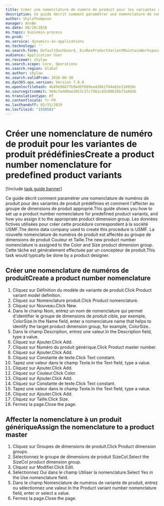 ```yaml
---
title: Créer une nomenclature de numéro de produit pour les variantes de produit prédéfinies
description: Ce guide décrit comment paramétrer une nomenclature de numéros de produit pour des variantes de produit prédéfinies et comment l'affecter au groupe de dimensions de produit approprié.
author: ShylaThompson
manager: AnnBe
ms.date: 08/29/2018
ms.topic: business-process
ms.prod: ''
ms.service: dynamics-ax-applications
ms.technology: ''
ms.search.form: DefaultDashboard, EcoResProductVariantMaintainWorkspace, EcoResNomenclature, EcoResProductDimensionGroup
audience: Application User
ms.reviewer: shylaw
ms.search.scope: Core, Operations
ms.search.region: Global
ms.author: shylaw
ms.search.validFrom: 2016-06-30
ms.dyn365.ops.version: Version 7.0.0
ms.openlocfilehash: 4b49e96677b94d5f669ea41861f64e62e118938c
ms.sourcegitcommit: 9d4c7edd0ae2053c37c7d81cdd180b16bf3a9d3b
ms.translationtype: HT
ms.contentlocale: fr-FR
ms.lasthandoff: 05/15/2019
ms.locfileid: "1550581"
---
```

# <a name="create-a-product-number-nomenclature-for-predefined-product-variants"></a><span data-ttu-id="fe8a0-103">Créer une nomenclature de numéro de produit pour les variantes de produit prédéfinies</span><span class="sxs-lookup"><span data-stu-id="fe8a0-103">Create a product number nomenclature for predefined product variants</span></span>

[!include [task guide banner](../../includes/task-guide-banner.md)]

<span data-ttu-id="fe8a0-104">Ce guide décrit comment paramétrer une nomenclature de numéros de produit pour des variantes de produit prédéfinies et comment l'affecter au groupe de dimensions de produit approprié.</span><span class="sxs-lookup"><span data-stu-id="fe8a0-104">This guide shows you how to set up a product number nomenclature for predefined product variants, and how you assign it to the appropriate product dimension group.</span></span> <span data-ttu-id="fe8a0-105">Les données fictives utilisées pour créer cette procédure correspondent à la société USMF.</span><span class="sxs-lookup"><span data-stu-id="fe8a0-105">The demo data company used to create this procedure is USMF.</span></span> <span data-ttu-id="fe8a0-106">La nouvelle nomenclature de numéros de produit est affectée au groupe de dimensions de produit Couleur et Taille.</span><span class="sxs-lookup"><span data-stu-id="fe8a0-106">The new product number nomenclature is assigned to the Color and Size product dimension group.</span></span> <span data-ttu-id="fe8a0-107">Cette tâche est généralement effectuée par un concepteur de produit.</span><span class="sxs-lookup"><span data-stu-id="fe8a0-107">This task would typically be done by a product designer.</span></span>


## <a name="create-a-product-number-nomenclature"></a><span data-ttu-id="fe8a0-108">Créer une nomenclature de numéros de produit</span><span class="sxs-lookup"><span data-stu-id="fe8a0-108">Create a product number nomenclature</span></span>
1. <span data-ttu-id="fe8a0-109">Cliquez sur Définition du modèle de variante de produit.</span><span class="sxs-lookup"><span data-stu-id="fe8a0-109">Click Product variant model definition.</span></span>
2. <span data-ttu-id="fe8a0-110">Cliquez sur Nomenclature produit.</span><span class="sxs-lookup"><span data-stu-id="fe8a0-110">Click Product nomenclature.</span></span>
3. <span data-ttu-id="fe8a0-111">Cliquez sur Nouveau.</span><span class="sxs-lookup"><span data-stu-id="fe8a0-111">Click New.</span></span>
4. <span data-ttu-id="fe8a0-112">Dans le champ Nom, entrez un nom de nomenclature qui permet d'identifier le groupe de dimensions de produit cible, par exemple, ColorSize.</span><span class="sxs-lookup"><span data-stu-id="fe8a0-112">In the Name field, enter a nomenclature name that helps to identify the target product dimension group, for example, ColorSize..</span></span>
5. <span data-ttu-id="fe8a0-113">Dans le champ Description, entrez une valeur.</span><span class="sxs-lookup"><span data-stu-id="fe8a0-113">In the Description field, type a value.</span></span>
6. <span data-ttu-id="fe8a0-114">Cliquez sur Ajouter.</span><span class="sxs-lookup"><span data-stu-id="fe8a0-114">Click Add.</span></span>
7. <span data-ttu-id="fe8a0-115">Cliquez sur Numéro du produit générique.</span><span class="sxs-lookup"><span data-stu-id="fe8a0-115">Click Product master number.</span></span>
8. <span data-ttu-id="fe8a0-116">Cliquez sur Ajouter.</span><span class="sxs-lookup"><span data-stu-id="fe8a0-116">Click Add.</span></span>
9. <span data-ttu-id="fe8a0-117">Cliquez sur Constante de texte.</span><span class="sxs-lookup"><span data-stu-id="fe8a0-117">Click Text constant.</span></span>
10. <span data-ttu-id="fe8a0-118">Tapez une valeur dans le champ Texte.</span><span class="sxs-lookup"><span data-stu-id="fe8a0-118">In the Text field, type a value.</span></span>
11. <span data-ttu-id="fe8a0-119">Cliquez sur Ajouter.</span><span class="sxs-lookup"><span data-stu-id="fe8a0-119">Click Add.</span></span>
12. <span data-ttu-id="fe8a0-120">Cliquez sur Couleur.</span><span class="sxs-lookup"><span data-stu-id="fe8a0-120">Click Color.</span></span>
13. <span data-ttu-id="fe8a0-121">Cliquez sur Ajouter.</span><span class="sxs-lookup"><span data-stu-id="fe8a0-121">Click Add.</span></span>
14. <span data-ttu-id="fe8a0-122">Cliquez sur Constante de texte.</span><span class="sxs-lookup"><span data-stu-id="fe8a0-122">Click Text constant.</span></span>
15. <span data-ttu-id="fe8a0-123">Tapez une valeur dans le champ Texte.</span><span class="sxs-lookup"><span data-stu-id="fe8a0-123">In the Text field, type a value.</span></span>
16. <span data-ttu-id="fe8a0-124">Cliquez sur Ajouter.</span><span class="sxs-lookup"><span data-stu-id="fe8a0-124">Click Add.</span></span>
17. <span data-ttu-id="fe8a0-125">Cliquez sur Taille.</span><span class="sxs-lookup"><span data-stu-id="fe8a0-125">Click Size.</span></span>
18. <span data-ttu-id="fe8a0-126">Fermez la page.</span><span class="sxs-lookup"><span data-stu-id="fe8a0-126">Close the page.</span></span>

## <a name="assign-the-nomenclature-to-a-product-master"></a><span data-ttu-id="fe8a0-127">Affecter la nomenclature à un produit générique</span><span class="sxs-lookup"><span data-stu-id="fe8a0-127">Assign the nomenclature to a product master</span></span>
1. <span data-ttu-id="fe8a0-128">Cliquez sur Groupes de dimensions de produit.</span><span class="sxs-lookup"><span data-stu-id="fe8a0-128">Click Product dimension groups.</span></span>
2. <span data-ttu-id="fe8a0-129">Sélectionnez le groupe de dimensions de produit SizeCol.</span><span class="sxs-lookup"><span data-stu-id="fe8a0-129">Select the SizeCol product dimension group.</span></span>
3. <span data-ttu-id="fe8a0-130">Cliquez sur Modifier.</span><span class="sxs-lookup"><span data-stu-id="fe8a0-130">Click Edit.</span></span>
4. <span data-ttu-id="fe8a0-131">Sélectionnez Oui dans le champ Utiliser la nomenclature.</span><span class="sxs-lookup"><span data-stu-id="fe8a0-131">Select Yes in the Use nomenclature field.</span></span>
5. <span data-ttu-id="fe8a0-132">Dans le champ Nomenclature de numéros de variante de produit, entrez ou sélectionnez une valeur.</span><span class="sxs-lookup"><span data-stu-id="fe8a0-132">In the Product variant number nomenclature field, enter or select a value.</span></span>
6. <span data-ttu-id="fe8a0-133">Fermez la page.</span><span class="sxs-lookup"><span data-stu-id="fe8a0-133">Close the page.</span></span>


